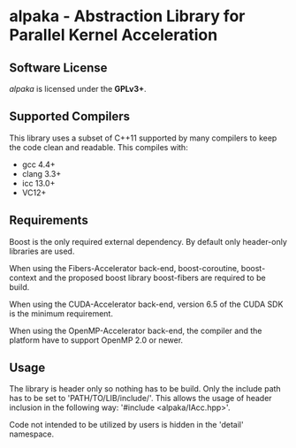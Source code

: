 alpaka - Abstraction Library for Parallel Kernel Acceleration
================================================================

Software License
----------------

*alpaka* is licensed under the **GPLv3+**. 

Supported Compilers
----------------

This library uses a subset of C++11 supported by many compilers to keep the code clean and readable.
This compiles with:
- gcc 4.4+
- clang 3.3+
- icc 13.0+
- VC12+

Requirements
----------------

Boost is the only required external dependency. By default only header-only libraries are used.

When using the Fibers-Accelerator back-end, boost-coroutine, boost-context and the proposed boost library boost-fibers are required to be build.

When using the CUDA-Accelerator back-end, version 6.5 of the CUDA SDK is the minimum requirement.

When using the OpenMP-Accelerator back-end, the compiler and the platform have to support OpenMP 2.0 or newer.

Usage
----------------

The library is header only so nothing has to be build. Only the include path has to be set to 'PATH/TO/LIB/include/'.
This allows the usage of header inclusion in the following way: '#include <alpaka/IAcc.hpp>'.

Code not intended to be utilized by users is hidden in the 'detail' namespace.